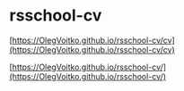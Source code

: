 # rsschool-cv

[https://OlegVoitko.github.io/rsschool-cv/cv](https://OlegVoitko.github.io/rsschool-cv/cv)

[https://OlegVoitko.github.io/rsschool-cv/](https://OlegVoitko.github.io/rsschool-cv/)
